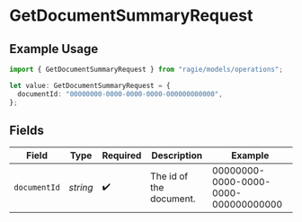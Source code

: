 # GetDocumentSummaryRequest

## Example Usage

```typescript
import { GetDocumentSummaryRequest } from "ragie/models/operations";

let value: GetDocumentSummaryRequest = {
  documentId: "00000000-0000-0000-0000-000000000000",
};
```

## Fields

| Field                                | Type                                 | Required                             | Description                          | Example                              |
| ------------------------------------ | ------------------------------------ | ------------------------------------ | ------------------------------------ | ------------------------------------ |
| `documentId`                         | *string*                             | :heavy_check_mark:                   | The id of the document.              | 00000000-0000-0000-0000-000000000000 |